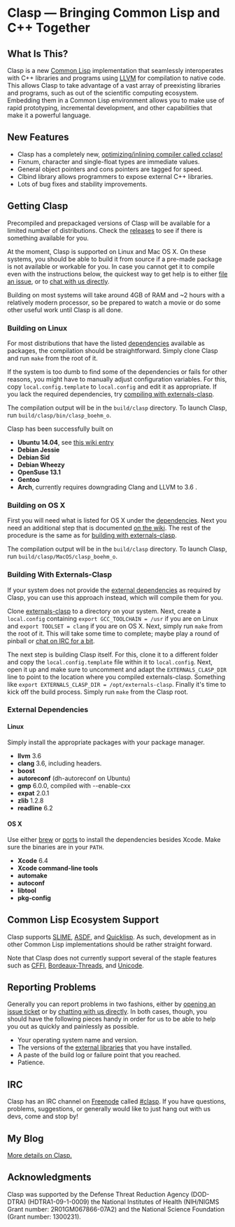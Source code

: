 # Clasp — Bringing Common Lisp and C++ Together

## What Is This?
Clasp is a new [Common Lisp](https://common-lisp.net/) implementation that seamlessly interoperates with C++ libraries and programs using [LLVM](http://llvm.org/) for compilation to native code. This allows Clasp to take advantage of a vast array of preexisting libraries and programs, such as out of the scientific computing ecosystem. Embedding them in a Common Lisp environment allows you to make use of rapid prototyping, incremental development, and other capabilities that make it a powerful language.

## New Features
* Clasp has a completely new, <a href="https://drmeister.wordpress.com/2015/07/30/timing-data-comparing-cclasp-to-c-sbcl-and-python/">optimizing/inlining compiler called cclasp!</a>
* Fixnum, character and single-float types are immediate values.
* General object pointers and cons pointers are tagged for speed.
* Clbind library allows programmers to expose external C++ libraries.
* Lots of bug fixes and stability improvements.

## Getting Clasp
Precompiled and prepackaged versions of Clasp will be available for a limited number of distributions. Check the [releases](https://github.com/drmeister/clasp/releases) to see if there is something available for you.

At the moment, Clasp is supported on Linux and Mac OS X. On these systems, you should be able to build it from source if a pre-made package is not available or workable for you. In case you cannot get it to compile even with the instructions below, the quickest way to get help is to either [file an issue](#reporting-problems), or to [chat with us directly](#irc).

Building on most systems will take around 4GB of RAM and ~2 hours with a relatively modern processor, so be prepared to watch a movie or do some other useful work until Clasp is all done.

### Building on Linux
For most distributions that have the listed [dependencies](#external-dependencies) available as packages, the compilation should be straightforward. Simply clone Clasp and run `make` from the root of it.

If the system is too dumb to find some of the dependencies or fails for other reasons, you might have to manually adjust configuration variables. For this, copy `local.config.template` to `local.config` and edit it as appropriate. If you lack the required dependencies, try [compiling with externals-clasp](#building-with-externals-clasp).

The compilation output will be in the `build/clasp` directory. To launch Clasp, run `build/clasp/bin/clasp_boehm_o`.

Clasp has been successfully built on

* **Ubuntu 14.04**, see [this wiki entry](https://github.com/drmeister/clasp/wiki/Building-Clasp-0.4-on-Ubuntu)
* **Debian Jessie**
* **Debian Sid**
* **Debian Wheezy**
* **OpenSuse 13.1**
* **Gentoo**
* **Arch**, currently requires downgrading Clang and LLVM to 3.6 .

### Building on OS X
First you will need what is listed for OS X under the [dependencies](#external-dependencies). Next you need an additional step that is documented [on the wiki](https://github.com/drmeister/clasp/wiki/Building-Clasp-on-OS-X-requires-using-the-open-source-version-of-Clang). The rest of the procedure is the same as for [building with externals-clasp](#building-with-externals-clasp).

The compilation output will be in the `build/clasp` directory. To launch Clasp, run `build/clasp/MacOS/clasp_boehm_o`.

### Building With Externals-Clasp
If your system does not provide the [external dependencies](#external-dependencies) as required by Clasp, you can use this approach instead, which will compile them for you.

Clone [externals-clasp](https://github.com/drmeister/externals-clasp) to a directory on your system. Next, create a `local.config` containing `export GCC_TOOLCHAIN = /usr` if you are on Linux and `export TOOLSET = clang` if you are on OS X. Next, simply run `make` from the root of it. This will take some time to complete; maybe play a round of pinball or [chat on IRC for a bit](#irc).

The next step is building Clasp itself. For this, clone it to a different folder and copy the `local.config.template` file within it to `local.config`. Next, open it up and make sure to uncomment and adapt the `EXTERNALS_CLASP_DIR` line to point to the location where you compiled externals-clasp. Something like `export EXTERNALS_CLASP_DIR = /opt/externals-clasp`. Finally it's time to kick off the build process. Simply run `make` from the Clasp root.

### External Dependencies
#### Linux
Simply install the appropriate packages with your package manager.

* **llvm** 3.6
* **clang** 3.6, including headers.
* **boost**
* **autoreconf** (dh-autoreconf on Ubuntu)
* **gmp** 6.0.0, compiled with --enable-cxx
* **expat** 2.0.1
* **zlib** 1.2.8
* **readline** 6.2

#### OS X
Use either [brew](http://brew.sh/) or [ports](https://www.macports.org/) to install the dependencies besides Xcode. Make sure the binaries are in your `PATH`.

* **Xcode** 6.4
* **Xcode command-line tools**
* **automake**
* **autoconf**
* **libtool**
* **pkg-config**

## Common Lisp Ecosystem Support
Clasp supports [SLIME](https://common-lisp.net/project/slime/), [ASDF](https://common-lisp.net/project/asdf/), and [Quicklisp](https://www.quicklisp.org/beta/). As such, development as in other Common Lisp implementations should be rather straight forward.

Note that Clasp does not currently support several of the staple features such as [CFFI](https://github.com/drmeister/clasp/issues/162), [Bordeaux-Threads](https://github.com/drmeister/clasp/issues/163), and [Unicode](https://github.com/drmeister/clasp/issues/164).

## Reporting Problems
Generally you can report problems in two fashions, either by [opening an issue ticket](https://github.com/drmeister/clasp/issues/new) or by [chatting with us directly](#irc). In both cases, though, you should have the following pieces handy in order for us to be able to help you out as quickly and painlessly as possible.

* Your operating system name and version.
* The versions of the [external libraries](#external-dependencies) that you have installed.
* A paste of the build log or failure point that you reached.
* Patience.

## IRC
Clasp has an IRC channel on [Freenode](https://freenode.net/) called [#clasp](irc://irc.freenode.net/#clasp). If you have questions, problems, suggestions, or generally would like to just hang out with us devs, come and stop by!

## My Blog

<a href="https://drmeister.wordpress.com">More details on Clasp.</a>

## Acknowledgments
Clasp was supported by the Defense Threat Reduction Agency (DOD-DTRA) (HDTRA1-09-1-0009) the National Institutes of Health (NIH/NIGMS Grant number: 2R01GM067866-07A2) and the National Science Foundation (Grant number: 1300231).
